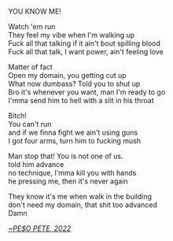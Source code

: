 YOU KNOW ME!

Watch 'em run<br>
They feel my vibe when I'm walking up<br>
Fuck all that talking if it ain't bout spilling blood<br>
Fuck all that talk, I want power, ain't feeling love<br>

Matter of fact<br>
Open my domain, you getting cut up<br>
What now dumbass? Told you to shut up<br>
Bro it's whenever you want, man I'm ready to go<br>
I'mma send him to hell with a slit in his throat<br>

Bitch!<br>
You can't run<br>
and if we finna fight we ain't using guns<br>
I got four arms, turn him to fucking mush<br>

Man stop that! You is not one of us.<br>
told him advance<br>
no technique, I'mma kill you with hands<br>
he pressing me, then it's never again<br>

They know it's me when walk in the building<br>
don't need my domain, that shit too advanced<br>
Damn

*[~PE$O PETE, 2022](https://www.youtube.com/watch?v=R2YL27p5o50)*
